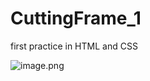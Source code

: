 # CuttingFrame_1
first practice in HTML and CSS

![image.png](CuttingFrame_1/coco/image/template_finish.png)
